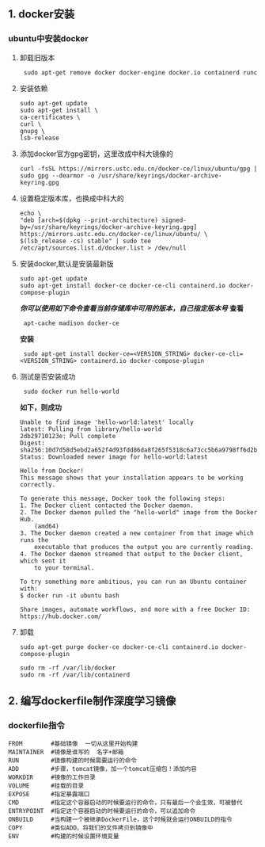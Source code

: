 ## 1. docker安装
### ubuntu中安装docker
1. 卸载旧版本
    ``` shell
     sudo apt-get remove docker docker-engine docker.io containerd runc
    ```
2. 安装依赖
    ```shell
    sudo apt-get update
    sudo apt-get install \
    ca-certificates \
    curl \
    gnupg \
    lsb-release
    ```
3. 添加docker官方gpg密钥，这里改成中科大镜像的
    ```shell
    curl -fsSL https://mirrors.ustc.edu.cn/docker-ce/linux/ubuntu/gpg | sudo gpg --dearmor -o /usr/share/keyrings/docker-archive-keyring.gpg
    ```
4. 设置稳定版本库，也换成中科大的
    ```shell
    echo \
    "deb [arch=$(dpkg --print-architecture) signed-by=/usr/share/keyrings/docker-archive-keyring.gpg] https://mirrors.ustc.edu.cn/docker-ce/linux/ubuntu/ \
    $(lsb_release -cs) stable" | sudo tee /etc/apt/sources.list.d/docker.list > /dev/null
    ```
5. 安装docker,默认是安装最新版
    ```shell
    sudo apt-get update
    sudo apt-get install docker-ce docker-ce-cli containerd.io docker-compose-plugin
    ```
    ***你可以使用如下命令查看当前存储库中可用的版本，自己指定版本号***
    **查看**
    
    ```shell
     apt-cache madison docker-ce
    ```
    **安装**
    
    ```
     sudo apt-get install docker-ce=<VERSION_STRING> docker-ce-cli=<VERSION_STRING> containerd.io docker-compose-plugin
    
    ```
6. 测试是否安装成功
    ```
     sudo docker run hello-world
    ```
    **如下，则成功**
    ```
    Unable to find image 'hello-world:latest' locally
    latest: Pulling from library/hello-world
    2db29710123e: Pull complete 
    Digest: sha256:10d7d58d5ebd2a652f4d93fdd86da8f265f5318c6a73cc5b6a9798ff6d2b2e67
    Status: Downloaded newer image for hello-world:latest
    
    Hello from Docker!
    This message shows that your installation appears to be working correctly.
    
    To generate this message, Docker took the following steps:
    1. The Docker client contacted the Docker daemon.
    2. The Docker daemon pulled the "hello-world" image from the Docker Hub.
        (amd64)
    3. The Docker daemon created a new container from that image which runs the
        executable that produces the output you are currently reading.
    4. The Docker daemon streamed that output to the Docker client, which sent it
        to your terminal.
    
    To try something more ambitious, you can run an Ubuntu container with:
    $ docker run -it ubuntu bash
    
    Share images, automate workflows, and more with a free Docker ID:
    https://hub.docker.com/
    
    ```
7. 卸载
    ```
    sudo apt-get purge docker-ce docker-ce-cli containerd.io docker-compose-plugin
    
    sudo rm -rf /var/lib/docker
    sudo rm -rf /var/lib/containerd
    ```

## 2. 编写dockerfile制作深度学习镜像
### dockerfile指令
    FROM   		#基础镜像  一切从这里开始构建
    MAINTAINER  #镜像是谁写的  名字+邮箱
    RUN  		#镜像构建的时候需要运行的命令
    ADD			#步骤，tomcat镜像，加一个tomcat压缩包！添加内容
    WORKDIR 	#镜像的工作目录
    VOLUME		#挂载的目录
    EXPOSE		#指定暴露端口
    CMD			#指定这个容器启动的时候要运行的命令，只有最后一个会生效，可被替代
    ENTRYPOINT	#指定这个容器启动的时候要运行的命令，可以追加命令
    ONBUILD		#当构建一个被继承DockerFile，这个时候就会运行ONBUILD的指令
    COPY		#类似ADD，将我们的文件拷贝到镜像中
    ENV			#构建的时候设置环境变量